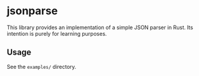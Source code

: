 # jsonparse
This library provides an implementation of a simple JSON parser in Rust. Its intention is purely for learning purposes.

## Usage
See the `examples/` directory.